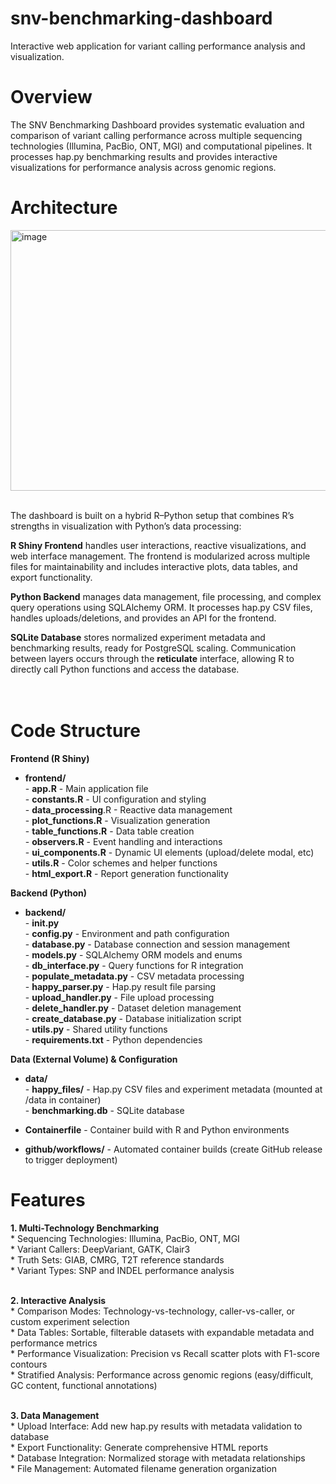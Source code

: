 # snv-benchmarking-dashboard
Interactive web application for variant calling performance analysis and visualization.
# Overview
The SNV Benchmarking Dashboard provides systematic evaluation and comparison of variant calling performance across multiple sequencing technologies (Illumina, PacBio, ONT, MGI) and computational pipelines. It processes hap.py benchmarking results and provides interactive visualizations for performance analysis across genomic regions.
# Architecture
<img width="716" height="417" alt="image" src="https://github.com/user-attachments/assets/19a7e2e8-26ee-482c-b18f-bc5c06ce4cf1" />

<br>The dashboard is built on a hybrid R–Python setup that combines R’s strengths in visualization with Python’s data processing:

**R Shiny Frontend** handles user interactions, reactive visualizations, and web interface management. The frontend is modularized across multiple files for maintainability and includes interactive plots, data tables, and export functionality.

**Python Backend** manages data management, file processing, and complex query operations using SQLAlchemy ORM. It processes hap.py CSV files, handles uploads/deletions, and provides an API for the frontend.

**SQLite Database** stores normalized experiment metadata and benchmarking results, ready for PostgreSQL scaling.
Communication between layers occurs through the **reticulate** interface, allowing R to directly call Python functions and access the database.


# <br> Code Structure

**Frontend (R Shiny)**

* **frontend/**
<br> - **app.R** - Main application file
<br> - **constants.R** - UI configuration and styling
<br> - **data_processing**.R - Reactive data management
<br> - **plot_functions.R** - Visualization generation
<br> - **table_functions.R** - Data table creation
<br> - **observers.R** - Event handling and interactions
<br> - **ui_components.R** - Dynamic UI elements (upload/delete modal, etc)
<br> - **utils.R** - Color schemes and helper functions
<br> - **html_export.R** - Report generation functionality

 **Backend (Python)**

* **backend/**
<br> - **__init__.py**
<br> - **config.py** - Environment and path configuration
<br> - **database.py** - Database connection and session management
<br> - **models.py** - SQLAlchemy ORM models and enums
<br> - **db_interface.py** - Query functions for R integration
<br> - **populate_metadata.py** - CSV metadata processing
<br> - **happy_parser.py** - Hap.py result file parsing
<br> - **upload_handler.py** - File upload processing
<br> - **delete_handler.py** - Dataset deletion management
<br> - **create_database.py** - Database initialization script
<br> - **utils.py** - Shared utility functions
<br> - **requirements.txt** - Python dependencies


 **Data (External Volume) & Configuration**

* **data/**
<br> - **happy_files/** - Hap.py CSV files and experiment metadata (mounted at /data in container)
<br> - **benchmarking.db** - SQLite database


* **Containerfile** - Container build with R and Python environments
* **github/workflows/** - Automated container builds (create GitHub release to trigger deployment)

# Features
**1. Multi-Technology Benchmarking**
<br> * Sequencing Technologies: Illumina, PacBio, ONT, MGI
<br> * Variant Callers: DeepVariant, GATK, Clair3
<br> * Truth Sets: GIAB, CMRG, T2T reference standards
<br> * Variant Types: SNP and INDEL performance analysis

<br> **2. Interactive Analysis**
<br> * Comparison Modes: Technology-vs-technology, caller-vs-caller, or custom experiment selection
<br> * Data Tables: Sortable, filterable datasets with expandable metadata and performance metrics 
<br> * Performance Visualization: Precision vs Recall scatter plots with F1-score contours
<br> * Stratified Analysis: Performance across genomic regions (easy/difficult, GC content, functional annotations)

<br> **3. Data Management**
<br> * Upload Interface: Add new hap.py results with metadata validation to database
<br> * Export Functionality: Generate comprehensive HTML reports
<br> * Database Integration: Normalized storage with metadata relationships
<br> * File Management: Automated filename generation organization
